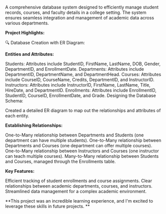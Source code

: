 A comprehensive database system designed to efficiently manage student records, courses, and faculty details in a college setting. The system ensures seamless integration and management of academic data across various departments.

**Project Highlights:**

🔍 Database Creation with ER Diagram:

**Entities and Attributes:**

Students: Attributes include StudentID, FirstName, LastName, DOB, Gender, DepartmentID, and EnrollmentDate.
Departments: Attributes include DepartmentID, DepartmentName, and DepartmentHead.
Courses: Attributes include CourseID, CourseName, Credits, DepartmentID, and InstructorID.
Instructors: Attributes include InstructorID, FirstName, LastName, Title, HireDate, and DepartmentID.
Enrollments: Attributes include EnrollmentID, StudentID, CourseID, EnrollmentDate, and Grade.
Designing the Database Schema:

Created a detailed ER diagram to map out the relationships and attributes of each entity.

**Establishing Relationships:**

One-to-Many relationship between Departments and Students (one department can have multiple students).
One-to-Many relationship between Departments and Courses (one department can offer multiple courses).
One-to-Many relationship between Instructors and Courses (one instructor can teach multiple courses).
Many-to-Many relationship between Students and Courses, managed through the Enrollments table.

**Key Features:**

Efficient tracking of student enrollments and course assignments.
Clear relationships between academic departments, courses, and instructors.
Streamlined data management for a complex academic environment.

**This project was an incredible learning experience, and I'm excited to leverage these skills in future projects.
**
